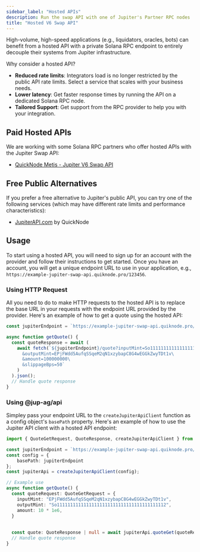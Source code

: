```yaml
---
sidebar_label: "Hosted APIs"
description: Run the swap API with one of Jupiter's Partner RPC nodes
title: "Hosted V6 Swap API"
---
```


High-volume, high-speed applications (e.g., liquidators, oracles, bots) can benefit from a hosted API with a private Solana RPC endpoint to entirely decouple their systems from Jupiter infrastructure.

Why consider a hosted API?

- **Reduced rate limits**: Integrators load is no longer restricted by the public API rate limits. Select a service that scales with your business needs.
- **Lower latency**: Get faster response times by running the API on a dedicated Solana RPC node.
- **Tailored Support**: Get support from the RPC provider to help you with your integration.

## Paid Hosted APIs

We are working with some Solana RPC partners who offer hosted APIs with the Jupiter Swap API:

- [QuickNode Metis - Jupiter V6 Swap API](https://marketplace.quicknode.com/add-on/metis-jupiter-v6-swap-api?utm_source=docs.jup.ag)

## Free Public Alternatives

If you prefer a free alternative to Jupiter's public API, you can try one of the following services (which may have different rate limits and performance characteristics):

- [JupiterAPI.com](https://www.jupiterapi.com/) by QuickNode

## Usage

To start using a hosted API, you will need to sign up for an account with the provider and follow their instructions to get started. Once you have an account, you will get a unique endpoint URL to use in your application, e.g., `https://example-jupiter-swap-api.quiknode.pro/123456`.


### Using HTTP Request

All you need to do to make HTTP requests to the hosted API is to replace the base URL in your requests with the endpoint URL provided by the provider. Here's an example of how to get a quote using the hosted API:

```ts
const jupiterEndpoint = `https://example-jupiter-swap-api.quiknode.pro/123456`;

async function getQuote() {
  const quoteResponse = await (
    await fetch(`${jupiterEndpoint}/quote?inputMint=So11111111111111111111111111111111111111112\
      &outputMint=EPjFWdd5AufqSSqeM2qN1xzybapC8G4wEGGkZwyTDt1v\
      &amount=100000000\
      &slippageBps=50`
    )
  ).json();
  // Handle quote response
}


```


### Using @jup-ag/api

Simpley pass your endpoint URL to the `createJupiterApiClient` function as a config object's `basePath` property. Here's an example of how to use the Jupiter API client with a hosted API endpoint:

```ts
import { QuoteGetRequest, QuoteResponse, createJupiterApiClient } from '@jup-ag/api';

const jupiterEndpoint = `https://example-jupiter-swap-api.quiknode.pro/123456`;
const config = {
    basePath: jupiterEndpoint
};
const jupiterApi = createJupiterApiClient(config);

// Example use
async function getQuote() {
  const quoteRequest: QuoteGetRequest = {
    inputMint: "EPjFWdd5AufqSSqeM2qN1xzybapC8G4wEGGkZwyTDt1v",
    outputMint: "So11111111111111111111111111111111111111112",
    amount: 10 * 1e6,
  }
     
  
  const quote: QuoteResponse | null = await jupiterApi.quoteGet(quoteRequest);
  // Handle quote response
}
```